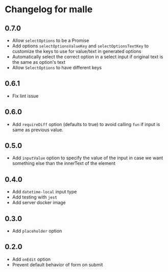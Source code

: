 # Changelog for malle

## 0.7.0

* Allow `selectOptions` to be a Promise
* Add options `selectOptionsValueKey` and `selectOptionsTextKey` to customize the keys to use for value/text in generated options
* Automatically select the correct option in a select input if original text is the same as option's text
* Allow `SelectOptions` to have different keys

## 0.6.1

* Fix lint issue

## 0.6.0

* Add `requireDiff` option (defaults to true) to avoid calling `fun` if input is same as previous value.

## 0.5.0

* Add `inputValue` option to specify the value of the input in case we want something else than the innerText of the element

## 0.4.0

* Add `datetime-local` input type
* Add testing with `jest`
* Add server docker image

## 0.3.0

* Add `placeholder` option

## 0.2.0

* Add `onEdit` option
* Prevent default behavior of form on submit
